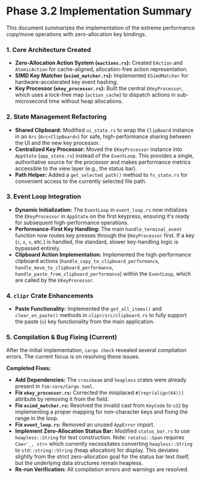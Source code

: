 # Phase 3.2 Implementation Summary

This document summarizes the implementation of the extreme performance copy/move operations with zero-allocation key bindings.

### 1. Core Architecture Created
- **Zero-Allocation Action System (`eactions.rs`):** Created `EAction` and `AtomicAction` for cache-aligned, allocation-free action representation.
- **SIMD Key Matcher (`esimd_matcher.rs`):** Implemented `ESimdMatcher` for hardware-accelerated key event hashing.
- **Key Processor (`ekey_processor.rs`):** Built the central `EKeyProcessor`, which uses a lock-free map (`action_cache`) to dispatch actions in sub-microsecond time without heap allocations.

### 2. State Management Refactoring
- **Shared Clipboard:** Modified `ui_state.rs` to wrap the `ClipBoard` instance in an `Arc` (`Arc<ClipBoard>`) for safe, high-performance sharing between the UI and the new key processor.
- **Centralized Key Processor:** Moved the `EKeyProcessor` instance into `AppState` (`app_state.rs`) instead of the `EventLoop`. This provides a single, authoritative source for the processor and makes performance metrics accessible to the view layer (e.g., the status bar).
- **Path Helper:** Added a `get_selected_path()` method to `fs_state.rs` for convenient access to the currently selected file path.

### 3. Event Loop Integration
- **Dynamic Initialization:** The `EventLoop` in `event_loop.rs` now initializes the `EKeyProcessor` in `AppState` on the first keypress, ensuring it's ready for subsequent high-performance operations.
- **Performance-First Key Handling:** The main `handle_terminal_event` function now routes key presses through the `EKeyProcessor` first. If a key (`c`, `x`, `v`, etc.) is handled, the standard, slower key-handling logic is bypassed entirely.
- **Clipboard Action Implementation:** Implemented the high-performance clipboard actions (`handle_copy_to_clipboard_performance`, `handle_move_to_clipboard_performance`, `handle_paste_from_clipboard_performance`) within the `EventLoop`, which are called by the `EKeyProcessor`.

### 4. `clipr` Crate Enhancements
- **Paste Functionality:** Implemented the `get_all_items()` and `clear_on_paste()` methods in `clipr/src/clipboard.rs` to fully support the paste (`v`) key functionality from the main application.

### 5. Compilation & Bug Fixing (Current)
After the initial implementation, `cargo check` revealed several compilation errors. The current focus is on resolving these issues.

**Completed Fixes:**
- **Add Dependencies:** The `crossbeam` and `heapless` crates were already present in `fsm-core/Cargo.toml`.
- **Fix `ekey_processor.rs`:** Corrected the misplaced `#[repr(align(64))]` attribute by removing it from the field.
- **Fix `esimd_matcher.rs`:** Resolved the invalid cast from `KeyCode` to `u32` by implementing a proper mapping for non-character keys and fixing the range in the loop.
- **Fix `event_loop.rs`:** Removed an unused `AppError` import.
- **Implement Zero-Allocation Status Bar:** Modified `status_bar.rs` to use `heapless::String` for text construction. Note: `ratatui::Span` requires `Cow<'_, str>` which currently necessitates converting `heapless::String` to `std::string::String` (heap allocation) for display. This deviates slightly from the strict zero-allocation goal for the status bar text itself, but the underlying data structures remain heapless.
- **Re-run Verification:** All compilation errors and warnings are resolved.